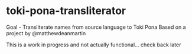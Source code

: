 # toki-pona-transliterator

Goal - Transliterate names from source language to Toki Pona
Based on a project by @matthewdeanmartin

This is a work in progress and not actually functional... check back later
